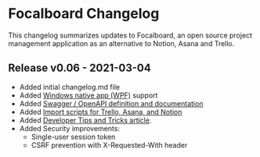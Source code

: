 # Focalboard Changelog

This changelog summarizes updates to Focalboard, an open source project management application as an alternative to Notion, Asana and Trello.

## Release v0.06 - 2021-03-04

- Added initial changelog.md file 
- Added [Windows native app (WPF)](https://github.com/mattermost/mattermost-octo-tasks/tree/main/win-wpf) support 
- Added [Swagger / OpenAPI definition and documentation](https://htmlpreview.github.io/?https://github.com/mattermost/focalboard/blob/main/server/swagger/docs/html/index.html) 
- Added [Import scripts for Trello, Asana, and Notion](https://github.com/mattermost/mattermost-octo-tasks/tree/main/import) 
- Added [Developer Tips and Tricks article](https://www.focalboard.com/contribute/getting-started/dev-tips/).
- Added Security improvements:
  - Single-user session token
  - CSRF prevention with X-Requested-With header
